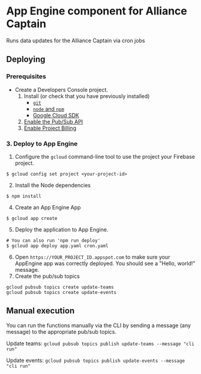 # App Engine component for Alliance Captain
Runs data updates for the Alliance Captain via cron jobs

## Deploying

### Prerequisites

* Create a Developers Console project.
    1. Install (or check that you have previously installed)
        * [`git`](https://git-scm.com/downloads)
        * [`node` and `npm`](https://nodejs.org/en/)
        * [Google Cloud SDK](http://cloud.google.com/sdk/)
    2. [Enable the Pub/Sub API](https://console.cloud.google.com/flows/enableapi?apiid=pubsub&redirect=https://console.cloud.google.com)
    3. [Enable Project Billing](https://support.google.com/cloud/answer/6293499#enable-billing)

### 3. Deploy to App Engine

1. Configure the `gcloud` command-line tool to use the project your Firebase project.
```
$ gcloud config set project <your-project-id>
```
2. Install the Node dependencies
```
$ npm install
```
4. Create an App Engine App
```
$ gcloud app create
```
5. Deploy the application to App Engine.
```
# You can also run 'npm run deploy'
$ gcloud app deploy app.yaml cron.yaml
```
6. Open `https://YOUR_PROJECT_ID.appspot.com` to make sure your AppEngine app
was correctly deployed. You should see a "Hello, world!" message.
7. Create the pub/sub topics
```
gcloud pubsub topics create update-teams
gcloud pubsub topics create update-events
```

## Manual execution
You can run the functions manually via the CLI by sending a message (any message) to the appropriate pub/sub topics.

Update teams: `gcloud pubsub topics publish update-teams --message "cli run"`

Update events: `gcloud pubsub topics publish update-events --message "cli run"`